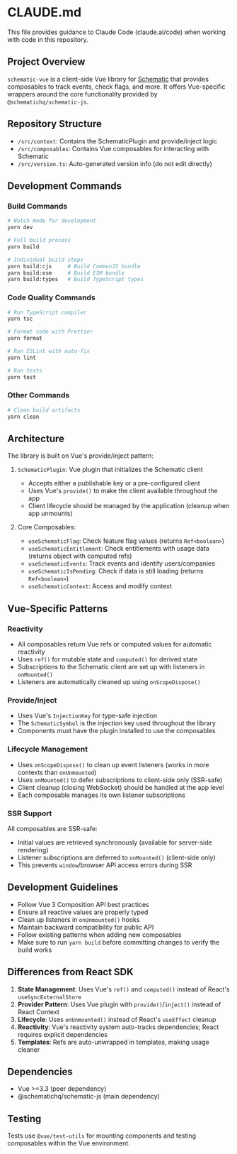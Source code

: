 # CLAUDE.md

This file provides guidance to Claude Code (claude.ai/code) when working with code in this repository.

## Project Overview

`schematic-vue` is a client-side Vue library for [Schematic](https://schematichq.com) that provides composables to track events, check flags, and more. It offers Vue-specific wrappers around the core functionality provided by `@schematichq/schematic-js`.

## Repository Structure

- `/src/context`: Contains the SchematicPlugin and provide/inject logic
- `/src/composables`: Contains Vue composables for interacting with Schematic
- `/src/version.ts`: Auto-generated version info (do not edit directly)

## Development Commands

### Build Commands

```bash
# Watch mode for development
yarn dev

# Full build process
yarn build

# Individual build steps
yarn build:cjs     # Build CommonJS bundle
yarn build:esm     # Build ESM bundle 
yarn build:types   # Build TypeScript types
```

### Code Quality Commands

```bash
# Run TypeScript compiler
yarn tsc

# Format code with Prettier
yarn format

# Run ESLint with auto-fix
yarn lint

# Run tests
yarn test
```

### Other Commands

```bash
# Clean build artifacts
yarn clean
```

## Architecture

The library is built on Vue's provide/inject pattern:

1. `SchematicPlugin`: Vue plugin that initializes the Schematic client
   - Accepts either a publishable key or a pre-configured client
   - Uses Vue's `provide()` to make the client available throughout the app
   - Client lifecycle should be managed by the application (cleanup when app unmounts)

2. Core Composables:
   - `useSchematicFlag`: Check feature flag values (returns `Ref<boolean>`)
   - `useSchematicEntitlement`: Check entitlements with usage data (returns object with computed refs)
   - `useSchematicEvents`: Track events and identify users/companies
   - `useSchematicIsPending`: Check if data is still loading (returns `Ref<boolean>`)
   - `useSchematicContext`: Access and modify context

## Vue-Specific Patterns

### Reactivity

- All composables return Vue refs or computed values for automatic reactivity
- Uses `ref()` for mutable state and `computed()` for derived state
- Subscriptions to the Schematic client are set up with listeners in `onMounted()`
- Listeners are automatically cleaned up using `onScopeDispose()`

### Provide/Inject

- Uses Vue's `InjectionKey` for type-safe injection
- The `SchematicSymbol` is the injection key used throughout the library
- Components must have the plugin installed to use the composables

### Lifecycle Management

- Uses `onScopeDispose()` to clean up event listeners (works in more contexts than `onUnmounted`)
- Uses `onMounted()` to defer subscriptions to client-side only (SSR-safe)
- Client cleanup (closing WebSocket) should be handled at the app level
- Each composable manages its own listener subscriptions

### SSR Support

All composables are SSR-safe:
- Initial values are retrieved synchronously (available for server-side rendering)
- Listener subscriptions are deferred to `onMounted()` (client-side only)
- This prevents `window`/browser API access errors during SSR

## Development Guidelines

- Follow Vue 3 Composition API best practices
- Ensure all reactive values are properly typed
- Clean up listeners in `onUnmounted()` hooks
- Maintain backward compatibility for public API
- Follow existing patterns when adding new composables
- Make sure to run `yarn build` before committing changes to verify the build works

## Differences from React SDK

1. **State Management**: Uses Vue's `ref()` and `computed()` instead of React's `useSyncExternalStore`
2. **Provider Pattern**: Uses Vue plugin with `provide()`/`inject()` instead of React Context
3. **Lifecycle**: Uses `onUnmounted()` instead of React's `useEffect` cleanup
4. **Reactivity**: Vue's reactivity system auto-tracks dependencies; React requires explicit dependencies
5. **Templates**: Refs are auto-unwrapped in templates, making usage cleaner

## Dependencies

- Vue >=3.3 (peer dependency)
- @schematichq/schematic-js (main dependency)

## Testing

Tests use `@vue/test-utils` for mounting components and testing composables within the Vue environment.

